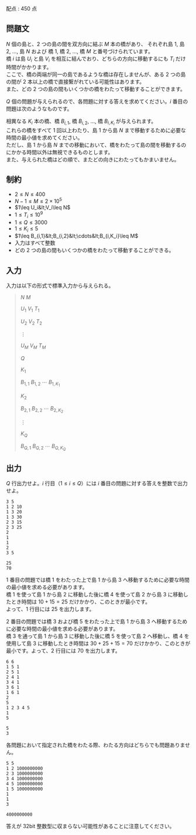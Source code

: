 配点 : $450$ 点

## 問題文

$N$ 個の島と、$2$ つの島の間を双方向に結ぶ $M$ 本の橋があり、
それぞれ島 $1$, 島 $2$, $\ldots$, 島 $N$ および 橋 $1$, 橋 $2$, $\ldots$, 橋 $M$ と番号づけられています。<br>
橋 $i$ は島 $U_i$ と島 $V_i$ を相互に結んでおり、どちらの方向に移動するにも $T_i$ だけ時間がかかります。<br>
ここで、橋の両端が同一の島であるような橋は存在しませんが、ある $2$ つの島の間が $2$ 本以上の橋で直接繋がれている可能性はあります。<br>
また、どの $2$ つの島の間もいくつかの橋をわたって移動することができます。

$Q$ 個の問題が与えられるので、各問題に対する答えを求めてください。$i$ 番目の問題は次のようなものです。

相異なる $K_i$ 本の橋、橋 $B_{i,1}$, 橋 $B_{i,2}$, $\ldots$, 橋 $B_{i,K_i}$ が与えられます。<br>
これらの橋をすべて $1$ 回以上わたり、島 $1$ から島 $N$ まで移動するために必要な時間の最小値を求めてください。<br>
ただし、島 $1$ から島 $N$ までの移動において、橋をわたって島の間を移動するのにかかる時間以外は無視できるものとします。<br>
また、与えられた橋はどの順で、またどの向きにわたってもかまいません。

## 制約

- $2\leq N \leq 400$
- $N-1\leq M \leq 2\times 10^5$
- $1\leq U_i&lt;V_i\leq N$
- $1\leq T_i\leq 10^9$
- $1\leq Q\leq 3000$
- $1\leq K_i\leq 5$
- $1\leq B_{i,1}&lt;B_{i,2}&lt;\cdots&lt;B_{i,K_i}\leq M$
- 入力はすべて整数
- どの $2$ つの島の間もいくつかの橋をわたって移動することができる。

## 入力

入力は以下の形式で標準入力から与えられる。

> $N$ $M$
> 
> $U_1$ $V_1$ $T_1$
> 
> $U_2$ $V_2$ $T_2$
> 
> $\vdots$
> 
> $U_M$ $V_M$ $T_M$
> 
> $Q$
> 
> $K_1$
> 
> $B_{1,1}$ $B_{1,2}$ $\cdots$ $B_{1,{K_1}}$
> 
> $K_2$
> 
> $B_{2,1}$ $B_{2,2}$ $\cdots$ $B_{2,{K_2}}$
> 
> $\vdots$
> 
> $K_Q$
> 
> $B_{Q,1}$ $B_{Q,2}$ $\cdots$ $B_{Q,{K_Q}}$

## 出力

$Q$ 行出力せよ。$i$ 行目（$1\leq i\leq Q$）には $i$ 番目の問題に対する答えを整数で出力せよ。

```input1
3 5
1 2 10
1 3 20
1 3 30
2 3 15
2 3 25
2
1
1
2
3 5
```

```output1
25
70
```

$1$ 番目の問題では橋 $1$ をわたった上で島 $1$ から島 $3$ へ移動するために必要な時間の最小値を求める必要があります。<br>
橋 $1$ を使って島 $1$ から島 $2$ に移動した後に橋 $4$ を使って島 $2$ から島 $3$ に移動したとき時間は $10+15=25$ だけかかり、このときが最小です。<br>
よって、$1$ 行目には $25$ を出力します。

$2$ 番目の問題では橋 $3$ および橋 $5$ をわたった上で島 $1$ から島 $3$ へ移動するために必要な時間の最小値を求める必要があります。<br>
橋 $3$ を通って島 $1$ から島 $3$ に移動した後に橋 $5$ を使って島 $2$ へ移動し、橋 $4$ を使用して島 $3$ に移動したとき時間は $30+25+15=70$ だけかかり、このときが最小です。よって、$2$ 行目には $70$ を出力します。

```input2
6 6
1 5 1
2 5 1
2 4 1
3 4 1
3 6 1
1 6 1
2
5
1 2 3 4 5
1
5
```

```output2
5
3
```

各問題において指定された橋をわたる際、わたる方向はどちらでも問題ありません。

```input3
5 5
1 2 1000000000
2 3 1000000000
3 4 1000000000
4 5 1000000000
1 5 1000000000
1
1
3
```

```output3
4000000000
```

答えが $32$bit 整数型に収まらない可能性があることに注意してください。
